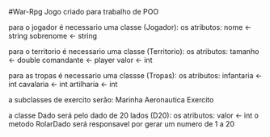 #War-Rpg
Jogo criado para trabalho de POO

para o jogador é necessario uma classe (Jogador):
os atributos:
nome <- string
sobrenome <- string

para o territorio é necessario uma classe (Territorio):
os atributos:
tamanho <- double
comandante <- player
valor <- int

para as tropas é necessario uma classse (Tropas):
os atributos:
infantaria <- int
cavalaria <- int
artilharia <- int

a subclasses de exercito serão:
Marinha
Aeronautica
Exercito

a classe Dado será pelo dado de 20 lados (D20):
os atributos:
valor <- int
o metodo RolarDado será responsavel por gerar um numero de 1 a 20